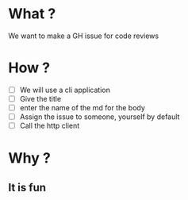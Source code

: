 # What ?
We want to make a GH issue for code reviews

# How ?
- [ ] We will use a cli application
- [ ] Give the title
- [ ] enter the name of the md for the body
- [ ] Assign the issue to someone, yourself by default
- [ ] Call the http client

# Why ?
## It is fun